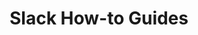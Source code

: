---
title: Slack How-to Guides
meta_desc: |
    Tutorials for using infrastructure as code in the Pulumi Slack package
layout: how-to
---